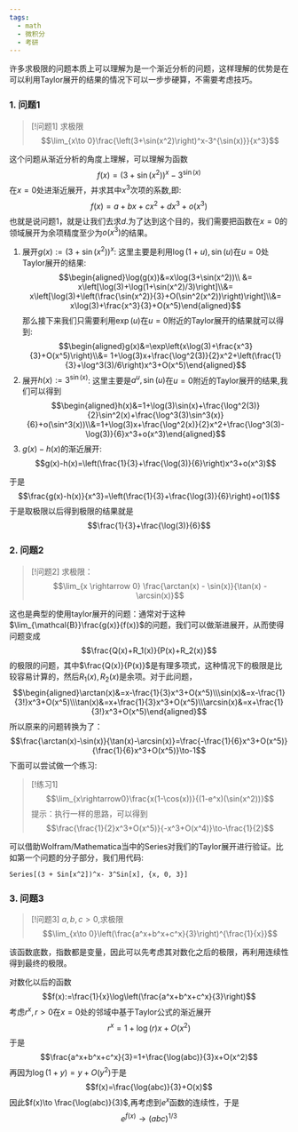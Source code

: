 ```yaml
---
tags:
  - math
  - 微积分
  - 考研
---
```

许多求极限的问题本质上可以理解为是一个渐近分析的问题，这样理解的优势是在可以利用Taylor展开的结果的情况下可以一步步硬算，不需要考虑技巧。

### 1. 问题1

> [!问题1]
> 求极限
> $$\lim_{x\to 0}\frac{\left(3+\sin(x^2)\right)^x-3^{\sin(x)}}{x^3}$$

这个问题从渐近分析的角度上理解，可以理解为函数$$f(x)=\left(3+\sin(x^2)\right)^x-3^{\sin(x)}$$在$x=0$处进渐近展开，并求其中$x^3$次项的系数,即:$$f(x)=a+bx+cx^2+dx^3+o(x^3)$$
也就是说问题1，就是让我们去求$d$.为了达到这个目的，我们需要把函数在$x=0$的领域展开为余项精度至少为$o(x^3)$的结果。
1. 展开$g(x):=(3+\sin(x^2))^x$:
这里主要是利用$\log(1+u),\sin(u)$在$u=0$处Taylor展开的结果:
$$\begin{aligned}\log(g(x))&=x\log(3+\sin(x^2))\\ &= x\left[\log(3)+\log(1+\sin(x^2)/3)\right]\\&= x\left[\log(3)+\left(\frac{\sin(x^2)}{3}+O(\sin^2(x^2))\right)\right]\\&= x\log(3)+\frac{x^3}{3}+O(x^5)\end{aligned}$$
那么接下来我们只需要利用$\exp(u)$在$u=0$附近的Taylor展开的结果就可以得到:
$$\begin{aligned}g(x)&=\exp\left(x\log(3)+\frac{x^3}{3}+O(x^5)\right)\\&= 1+\log(3)x+\frac{\log^2(3)}{2}x^2+\left(\frac{1}{3}+\log^3(3)/6\right)x^3+O(x^5)\end{aligned}$$
2. 展开$h(x):=3^{\sin(x)}$:
这里主要是$a^u,\sin(u)$在$u=0$附近的Taylor展开的结果,我们可以得到$$\begin{aligned}h(x)&=1+\log(3)\sin(x)+\frac{\log^2(3)}{2}\sin^2(x)+\frac{\log^3(3)\sin^3(x)}{6}+o(\sin^3(x))\\&=1+\log(3)x+\frac{\log^2(x)}{2}x^2+\frac{\log^3(3)-\log(3)}{6}x^3+o(x^3)\end{aligned}$$
3. $g(x)-h(x)$的渐近展开:
$$g(x)-h(x)=\left(\frac{1}{3}+\frac{\log(3)}{6}\right)x^3+o(x^3)$$

于是$$\frac{g(x)-h(x)}{x^3}=\left(\frac{1}{3}+\frac{\log(3)}{6}\right)+o(1)$$
于是取极限以后得到极限的结果就是$$\frac{1}{3}+\frac{\log(3)}{6}$$
### 2. 问题2

> [!问题2]
> 求极限：
> $$\lim_{x \rightarrow 0} \frac{\arctan(x) - \sin(x)}{\tan(x) - \arcsin(x)}$$

这也是典型的使用taylor展开的问题：通常对于这种$\lim_{\mathcal{B}}\frac{g(x)}{f(x)}$的问题，我们可以做渐进展开，从而使得问题变成$$\frac{Q(x)+R_1(x)}{P(x)+R_2(x)}$$的极限的问题，其中$\frac{Q(x)}{P(x)}$是有理多项式，这种情况下的极限是比较容易计算的，然后$R_1(x),R_2(x)$是余项。对于此问题，$$\begin{aligned}\arctan(x)&=x-\frac{1}{3}x^3+O(x^5)\\\sin(x)&=x-\frac{1}{3!}x^3+O(x^5)\\\tan(x)&=x+\frac{1}{3}x^3+O(x^5)\\\arcsin(x)&=x+\frac{1}{3!}x^3+O(x^5)\end{aligned}$$所以原来的问题转换为了：$$\frac{\arctan(x)-\sin(x)}{\tan(x)-\arcsin(x)}=\frac{-\frac{1}{6}x^3+O(x^5)}{\frac{1}{6}x^3+O(x^5)}\to-1$$
下面可以尝试做一个练习:

> [!练习1]
> $$\lim_{x\rightarrow0}\frac{x(1-\cos(x))}{(1-e^x)(\sin(x^2))}$$
> 提示：执行一样的思路，可以得到$$\frac{\frac{1}{2}x^3+O(x^5)}{-x^3+O(x^4)}\to-\frac{1}{2}$$


可以借助Wolfram/Mathematica当中的Series对我们的Taylor展开进行验证。比如第一个问题的分子部分，我们用代码:
```wolfram
Series[(3 + Sin[x^2])^x- 3^Sin[x], {x, 0, 3}]
```

### 3. 问题3 

> [!问题3]
> $a,b,c>0$,求极限$$\lim_{x\to 0}\left(\frac{a^x+b^x+c^x}{3}\right)^{\frac{1}{x}}$$

该函数底数，指数都是变量，因此可以先考虑其对数化之后的极限，再利用连续性得到最终的极限。

对数化以后的函数$$f(x):=\frac{1}{x}\log\left(\frac{a^x+b^x+c^x}{3}\right)$$考虑$r^x,r>0$在$x=0$处的邻域中基于Taylor公式的渐近展开$$r^x=1+\log(r)x+O(x^2)$$于是$$\frac{a^x+b^x+c^x}{3}=1+\frac{\log(abc)}{3}x+O(x^2)$$再因为$\log(1+y)=y+O(y^2)$于是$$f(x)=\frac{\log(abc)}{3}+O(x)$$因此$f(x)\to \frac{\log(abc)}{3}$,再考虑到$e^x$函数的连续性，于是$$e^{f(x)}\to (abc)^{1/3}$$
